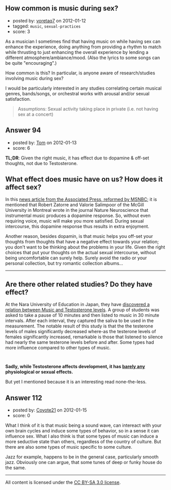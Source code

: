 ## How common is music during sex?

- posted by: [voretaq7](https://stackexchange.com/users/-1/50-voretaq7) on 2012-01-12
- tagged: `music`, `sexual-practices`
- score: 3

As a musician I sometimes find that having music on while having sex can enhance the experience, doing anything from providing a rhythm to match while thrusting to just enhancing the overall experience by lending a different atmosphere/ambiance/mood.  (Also the lyrics to some songs can be quite "encouraging".)

How common is this? In particular, is anyone aware of research/studies involving music during sex?

I would be particularly interested in any studies correlating certain musical genres, bands/songs, or orchestral works with arousal and/or sexual satisfaction.

> Assumptions: Sexual activity taking place in private (i.e. not having sex at a concert)


## Answer 94

- posted by: [Tom](https://stackexchange.com/users/-1/145-tom) on 2012-01-13
- score: 6

<p><strong>TL;DR</strong>: Given the right music, it has effect due to dopamine &amp; off-set thoughts, not due to Testosterone.</p>

<h2>What effect does music have on us? How does it affect sex?</h2>

<p>In this <a href="http://www.msnbc.msn.com/id/40990339/ns/health-behavior/t/your-brain-music-enjoyable-sex/">news article from the Associated Press, reformed by MSNBC</a>; it is mentioned that Robert Zatorre and Valorie Salimpoor of the McGill University in Montreal wrote in the journal Nature Neuroscience that instrumental music produces a dopamine response. So, without even requiring voice, music will make you more satisfied. During sexual intercourse, this dopamine response thus results in extra enjoyment.</p>

<p>Another reason, besides dopamin, is that music helps you off-set your thoughts from thoughts that have a negative effect towards your relation; you don't want to be thinking about the problems in your life. Given the right choices that put your thoughts on the actual sexual intercourse, without being uncomfortable can surely help. Surely avoid the radio or your personal collection, but try romantic collection albums...</p>

<hr>

<h2>Are there other related studies? Do they have effect?</h2>

<p>At the Nara University of Education in Japan, they have <a href="http://chialvo.org/Curso/UNR2010/Modulo%201%20Musica%20Y%20Neurociencia/Publicaciones/FUKUI.pdf">discovered a relation between Music and Testosterone levels</a>. A group of students was asked to take a pause of 10 minutes and then listed to music in 30 minute intervals. After each interval, they captured the saliva to be used in the measurement. The notable result of this study is that the the testerone levels of males significantly decreased where-as the testerone levels of females significantly increased, remarkable is those that listened to silence had nearly the same testerone levels before and after. Some types had more influence compared to other types of music.</p>

<p><img src="http://i.stack.imgur.com/7AoR5.png" alt=""></p>

<p><img src="http://i.stack.imgur.com/xhli9.png" alt=""></p>

<p><strong>Sadly, while Testosterone affects development, it has <a href="https://en.wikipedia.org/wiki/Testosterone">barely any</a> physiological or sexual effects.</strong></p>

<p>But yet I mentioned because it is an interesting read none-the-less.</p>



## Answer 112

- posted by: [Coyote21](https://stackexchange.com/users/-1/168-coyote21) on 2012-01-15
- score: 0

What I think of it is that music being a sound wave, can intereact with your own brain cycles and induce some types of behavior, so in a sense it can influence sex. What I also think is that some types of music can induce a more seductive state than others, regardless of the country of culture. But there are also some types of music specific to some culture. 

Jazz for example, happens to be in the general case, particularly smooth jazz. Obviously one can argue, that some tunes of deep or funky house do the same.



---

All content is licensed under the [CC BY-SA 3.0 license](https://creativecommons.org/licenses/by-sa/3.0/).
